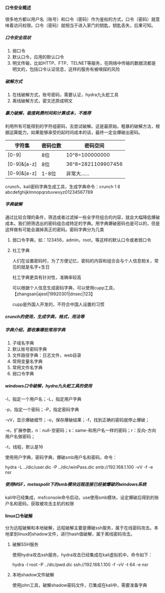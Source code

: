 #### 口令安全概述

很多地方都以用户名（账号）和口令（密码）作为鉴权的方式，口令（密码）就意味着访问权限。口令（密码）就相当于进入家门的钥匙，钥匙丢失，后果可知。

##### 口令安全现状

1. 弱口令
2. 默认口令，应用的默认口令
3. 明文传输，比如HTTP、FTP、TELNET等服务，在网络中传输的数据流都是明文的，包括口令认证信息，这样的服务有被嗅探的风险

##### 破解方式

1. 在线破解方式，账号密码，需要认证，hydra九头蛇工具
2. 离线破解方式，密文还原成明文

##### 暴力破解，极度耗费时间和计算成本，不推荐

利用所有可能得到的字符组密码，去尝试破解。这是最原始，粗暴的破解方法，根据运算能力，如果能够承受的起时间成本的话，最终一定会爆破出密码。

| 字符集      | 密码位数 | 密码空间           |
| ----------- | -------- | ------------------ |
| [0-9]       | 8位      | 10^8=100000000     |
| [0-9]&[a-z] | 8位      | 36^8=2821109907456 |
| [0-9]&[a-z] | 1-8位    | 非常大……           |

crunch，kali密码字典生成工具，生成字典命令：crunch 1 8 abcdefghijklmnopqrstuvwxyz01234567789

##### 字典破解

通过比较合理的条件，筛选或者过滤掉一些全字符组合的内容，就会大幅降低爆破成本。我们把筛选出的密码组合成特定的字典。用字典爆破密码也是可以的，但是这样做有可能会漏掉真正的密码。密码字典分为几类

1. 弱口令字典，如：123456，admin，root，等这样的默认口令或者弱口令

2. 社工字典

   人们在设置密码时，为了方便记忆，密码的内容和组合会与个人信息相关，常见的就是名字+生日

   社工字典更具有针对性，准确率较高

   可以根据个人信息生成密码字典，可以使用cupp工具，【zhangsan|ajest|19920301|dnsec|123】

   cupp是外国人开发的，不符合中国人设置的习惯

##### crunch的使用，生成字典，格式，用法等

##### 字典介绍，要收集哪些常用字典

1. 子域名字典
2. 默认账号密码字典
3. 文件路径字典：日志文件，web目录
4. 常用变量名字典
5. 常用文件名字典
6. 弱口令字典

##### windows口令破解，hydra九头蛇工具的使用

-l，指定一个用户名；-L，指定用户字典

-p，指定一个密码；-P，指定密码字典

-vV，显示爆破细节；-o，保存爆破结果；-f，找到正确的密码就停止爆破；

-e，扩展参数，n：null-空密码；s：same-和用户名一样的密码；r：反向-方向用户名做密码；

-t，线程，默认是16

使用用户字典，密码字典，爆破smb用户名和密码，命令：

hydra -L  ../dic/user.dic -P ../dic/winPass.dic smb://192.168.1.100 -vV -f -e nsr

##### 使用MSF，metaspolit下的smb模块远程连接已经被爆破的windows系统

kali中已经集成，msfconsole命令启动，use使用smb模块，设定爆破后得到的账户名和密码，获取被攻击主机的权限

#### linux口令破解

分为远程破解和本地破解，远程破解主要是爆破ssh服务，属于在线密码攻击。本地拿到linux的shadow文件，进行hash值破解，属于离线密码攻击。

1. 破解SSH服务

   使用hydra攻击ssh服务，hydra攻击已经集成在kali虚拟机中，命令如下：

   hydra -l root -P ../dic/pwd.dic ssh://192.168.1.100 -f -vV -t 64 -e nsr

2. 本地shadow文件破解

   使用john工具，破解shadow密码文件，已集成在kali中，需要准备字典